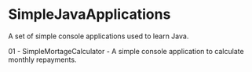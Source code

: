 # SimpleJavaApplications
A set of simple console applications used to learn Java.

01 - SimpleMortageCalculator - A simple console application to calculate monthly repayments.
